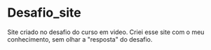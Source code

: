 # Desafio_site
 Site criado no desafio do curso em video. Criei esse site com o meu conhecimento, sem olhar a "resposta" do desafio.
